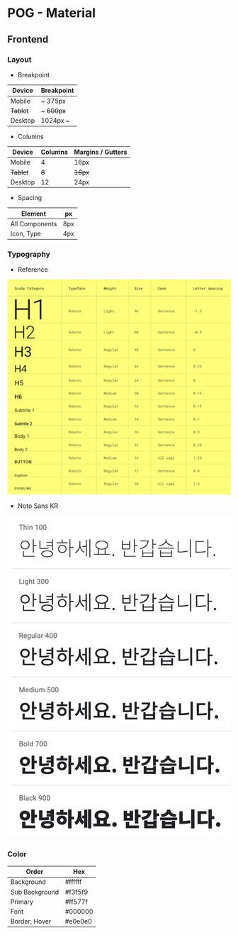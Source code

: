 # POG - Material

## Frontend

### Layout

- Breakpoint

| Device     | Breakpoint  |
| ---------- | ----------- |
| Mobile     | ~ 375px     |
| ~~Tablet~~ | ~ ~~600px~~ |
| Desktop    | 1024px ~    |

- Columns

| Device     | Columns | Margins / Gutters |
| ---------- | ------- | ----------------- |
| Mobile     | 4       | 16px              |
| ~~Tablet~~ | ~~8~~   | ~~16px~~          |
| Desktop    | 12      | 24px              |

- Spacing

| Element        | px  |
| -------------- | --- |
| All Components | 8px |
| Icon, Type     | 4px |

### Typography

- Reference

![Typography](./Typography.png)

- Noto Sans KR

![NotoSansKR](./NotoSansKR.png)

### Color

| Order          | Hex     |
| -------------- | ------- |
| Background     | #ffffff |
| Sub Background | #f3f5f9 |
| Primary        | #ff577f |
| Font           | #000000 |
| Border, Hover  | #e0e0e0 |

